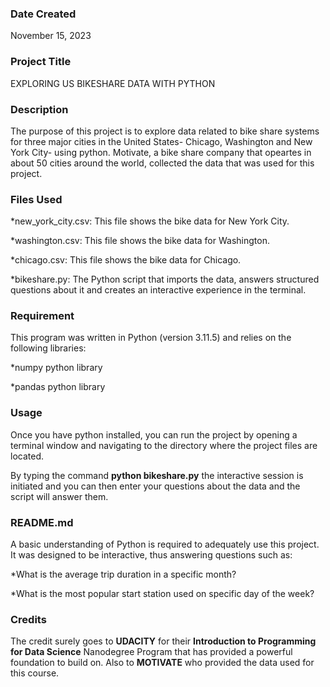 ### Date Created
November 15, 2023

### Project Title
EXPLORING US BIKESHARE DATA WITH PYTHON

### Description
The purpose of this project is to explore data related to bike share systems for three major cities in the United States- Chicago, Washington and New York City- using python. Motivate, a bike share company that opeartes in about 50 cities around the world, collected the data that was used for this project.

### Files Used

*new_york_city.csv: This file shows the bike data for New York City.

*washington.csv: This file shows the bike data for Washington.

*chicago.csv: This file shows the bike data for Chicago.

*bikeshare.py: The Python script that imports the data, answers structured questions about it and creates an interactive experience in the terminal.


### Requirement
This program was written in Python (version 3.11.5) and relies on the following libraries:

*numpy python library

*pandas python library


### Usage
Once you have python installed, you can run the project by opening a terminal window and navigating to the directory where the project files are located.

By typing the command **python bikeshare.py** the interactive session is initiated and you can then enter your questions about the data and the script will answer them.

### README.md
A basic understanding of Python is required to adequately use this project. It was designed to be interactive, thus answering questions such as:

*What is the average trip duration in a specific month?


*What is the most popular start station used on specific day of the week?


### Credits
The credit surely goes to **UDACITY** for their **Introduction to Programming for Data Science** Nanodegree Program that has provided a powerful foundation to build on. Also to **MOTIVATE** who provided the data used for this course.

